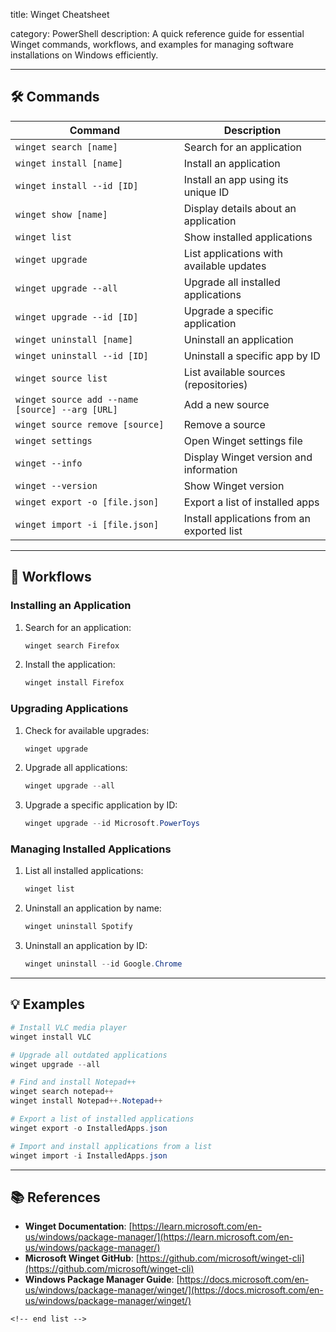 title: Winget Cheatsheet

category: PowerShell
description: A quick reference guide for essential Winget commands, workflows, and examples for managing software installations on Windows efficiently.

---

## 🛠️ Commands

| Command                                           | Description                                |
| ------------------------------------------------- | ------------------------------------------ |
| `winget search [name]`                          | Search for an application                  |
| `winget install [name]`                         | Install an application                     |
| `winget install --id [ID]`                      | Install an app using its unique ID         |
| `winget show [name]`                            | Display details about an application       |
| `winget list`                                   | Show installed applications                |
| `winget upgrade`                                | List applications with available updates   |
| `winget upgrade --all`                          | Upgrade all installed applications         |
| `winget upgrade --id [ID]`                      | Upgrade a specific application             |
| `winget uninstall [name]`                       | Uninstall an application                   |
| `winget uninstall --id [ID]`                    | Uninstall a specific app by ID             |
| `winget source list`                            | List available sources (repositories)      |
| `winget source add --name [source] --arg [URL]` | Add a new source                           |
| `winget source remove [source]`                 | Remove a source                            |
| `winget settings`                               | Open Winget settings file                  |
| `winget --info`                                 | Display Winget version and information     |
| `winget --version`                              | Show Winget version                        |
| `winget export -o [file.json]`                  | Export a list of installed apps            |
| `winget import -i [file.json]`                  | Install applications from an exported list |

---

## 🔄 Workflows

### **Installing an Application**

1. Search for an application:
   ```powershell
   winget search Firefox
   ```
2. Install the application:
   ```powershell
   winget install Firefox
   ```

### **Upgrading Applications**

1. Check for available upgrades:
   ```powershell
   winget upgrade
   ```
2. Upgrade all applications:
   ```powershell
   winget upgrade --all
   ```
3. Upgrade a specific application by ID:
   ```powershell
   winget upgrade --id Microsoft.PowerToys
   ```

### **Managing Installed Applications**

1. List all installed applications:
   ```powershell
   winget list
   ```
2. Uninstall an application by name:
   ```powershell
   winget uninstall Spotify
   ```
3. Uninstall an application by ID:
   ```powershell
   winget uninstall --id Google.Chrome
   ```

---

## 💡 Examples

```powershell
# Install VLC media player
winget install VLC

# Upgrade all outdated applications
winget upgrade --all

# Find and install Notepad++
winget search notepad++
winget install Notepad++.Notepad++

# Export a list of installed applications
winget export -o InstalledApps.json

# Import and install applications from a list
winget import -i InstalledApps.json
```

---

## 📚 References

- **Winget Documentation**: [https://learn.microsoft.com/en-us/windows/package-manager/](https://learn.microsoft.com/en-us/windows/package-manager/)
- **Microsoft Winget GitHub**: [https://github.com/microsoft/winget-cli](https://github.com/microsoft/winget-cli)
- **Windows Package Manager Guide**: [https://docs.microsoft.com/en-us/windows/package-manager/winget/](https://docs.microsoft.com/en-us/windows/package-manager/winget/)

```
<!-- end list -->
```
